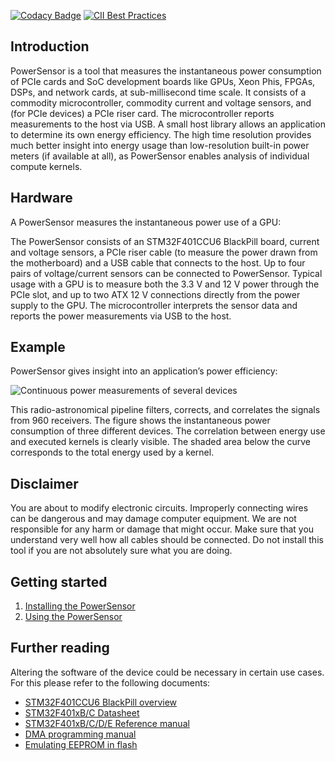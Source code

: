 [![Codacy Badge](https://app.codacy.com/project/badge/Grade/77f179fdc0c84de3aa5420a99bddf84a)](https://www.codacy.com/gh/nlesc-recruit/PowerSensor3/dashboard?utm_source=github.com&amp;utm_medium=referral&amp;utm_content=nlesc-recruit/PowerSensor3&amp;utm_campaign=Badge_Grade)
[![CII Best Practices](https://bestpractices.coreinfrastructure.org/projects/3701/badge)](https://bestpractices.coreinfrastructure.org/projects/3701)

## Introduction
PowerSensor is a tool that measures the instantaneous power consumption of PCIe cards and SoC development boards like GPUs, Xeon Phis, FPGAs, DSPs, and network cards, at sub-millisecond time scale. It consists of a commodity microcontroller, commodity current and voltage sensors, and (for PCIe devices) a PCIe riser card. The microcontroller reports measurements to the host via USB. A small host library allows an application to determine its own energy efficiency. The high time resolution provides much better insight into energy usage than low-resolution built-in power meters (if available at all), as PowerSensor enables analysis of individual compute kernels.

## Hardware
A PowerSensor measures the instantaneous power use of a GPU:

<!-- ![The PowerSensor hardware](https://i.imgur.com/zEu4LSS.jpg) -->

The PowerSensor consists of an STM32F401CCU6 BlackPill board, current and voltage sensors, a PCIe riser cable (to measure the power drawn from the motherboard) and a USB cable that connects to the host. Up to four pairs of voltage/current sensors can be connected to PowerSensor. Typical usage with a GPU is to measure both the 3.3 V and 12 V power through the PCIe slot, and up to two ATX 12 V connections directly from the power supply to the GPU. The microcontroller interprets the sensor data and reports the power measurements via USB to the host.

<!-- ![The PowerSensor schematics](https://i.imgur.com/6C1UhWO.png) -->

## Example
PowerSensor gives insight into an application’s power efficiency:

![Continuous power measurements of several devices](https://i.imgur.com/luMUGgM.png)

This radio-astronomical pipeline filters, corrects, and correlates the signals from 960 receivers. The figure shows the instantaneous power consumption of three different devices. The correlation between energy use and executed kernels is clearly visible. The shaded area below the curve corresponds to the total energy used by a kernel.

## Disclaimer
You are about to modify electronic circuits.  Improperly connecting wires can be dangerous and may damage computer equipment.  We are not responsible for any harm or damage that might occur.  Make sure that you understand very well how all cables should be connected.  Do not install this tool if you are not absolutely sure what you are doing.

## Getting started
1. [Installing the PowerSensor](docs/INSTALLATION.md)
2. [Using the PowerSensor](docs/USERGUIDE.md)

## Further reading
Altering the software of the device could be necessary in certain use cases. For this please refer to the following documents:

* [STM32F401CCU6 BlackPill overview](https://stm32-base.org/boards/STM32F401CCU6-WeAct-Black-Pill-V1.2.html)
* [STM32F401xB/C Datasheet](https://www.st.com/resource/en/datasheet/stm32f401cc.pdf)
* [STM32F401xB/C/D/E Reference manual](https://www.st.com/resource/en/reference_manual/rm0368-stm32f401xbc-and-stm32f401xde-advanced-armbased-32bit-mcus-stmicroelectronics.pdf)
* [DMA programming manual](https://www.st.com/resource/en/application_note/dm00046011-using-the-stm32f2-stm32f4-and-stm32f7-series-dma-controller-stmicroelectronics.pdf)
* [Emulating EEPROM in flash](https://www.st.com/resource/en/application_note/an3969-eeprom-emulation-in-stm32f40xstm32f41x-microcontrollers-stmicroelectronics.pdf)
